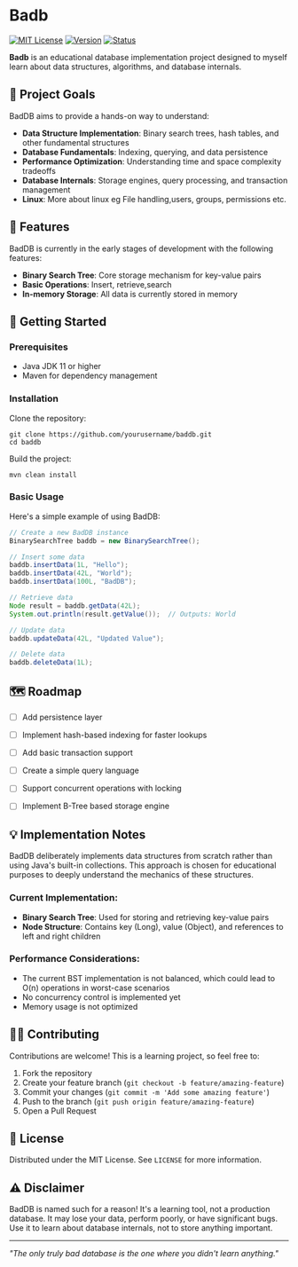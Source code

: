 # Badb

[![MIT License](https://img.shields.io/badge/License-MIT-green.svg)](https://choosealicense.com/licenses/mit/)
[![Version](https://img.shields.io/badge/version-0.1.0-blue.svg)](https://semver.org/)
[![Status](https://img.shields.io/badge/status-experimental-orange.svg)]()

**Badb** is an educational database implementation project designed to myself learn about data structures, algorithms, and database internals.

## 🎯 Project Goals

BadDB aims to provide a hands-on way to understand:

- **Data Structure Implementation**: Binary search trees, hash tables, and other fundamental structures
- **Database Fundamentals**: Indexing, querying, and data persistence
- **Performance Optimization**: Understanding time and space complexity tradeoffs
- **Database Internals**: Storage engines, query processing, and transaction management
- **Linux**: More about linux eg File handling,users, groups, permissions etc.

## 🧪 Features

BadDB is currently in the early stages of development with the following features:

- **Binary Search Tree**: Core storage mechanism for key-value pairs
- **Basic Operations**: Insert, retrieve,search
- **In-memory Storage**: All data is currently stored in memory

## 🚀 Getting Started

### Prerequisites

- Java JDK 11 or higher
- Maven for dependency management

### Installation

Clone the repository:

```shell script
git clone https://github.com/yourusername/baddb.git
cd baddb
```


Build the project:

```shell script
mvn clean install
```


### Basic Usage

Here's a simple example of using BadDB:

```java
// Create a new BadDB instance
BinarySearchTree baddb = new BinarySearchTree();

// Insert some data
baddb.insertData(1L, "Hello");
baddb.insertData(42L, "World");
baddb.insertData(100L, "BadDB");

// Retrieve data
Node result = baddb.getData(42L);
System.out.println(result.getValue());  // Outputs: World

// Update data
baddb.updateData(42L, "Updated Value");

// Delete data
baddb.deleteData(1L);
```


## 🗺️ Roadmap

- [ ] Add persistence layer
- [ ] Implement hash-based indexing for faster lookups
- [ ] Add basic transaction support
- [ ] Create a simple query language
- [ ] Support concurrent operations with locking
- [ ] Implement B-Tree based storage engine


## 💡 Implementation Notes

BadDB deliberately implements data structures from scratch rather than using Java's built-in collections. This approach is chosen for educational purposes to deeply understand the mechanics of these structures.

### Current Implementation:

- **Binary Search Tree**: Used for storing and retrieving key-value pairs
- **Node Structure**: Contains key (Long), value (Object), and references to left and right children

### Performance Considerations:

- The current BST implementation is not balanced, which could lead to O(n) operations in worst-case scenarios
- No concurrency control is implemented yet
- Memory usage is not optimized

## 👨‍💻 Contributing

Contributions are welcome! This is a learning project, so feel free to:

1. Fork the repository
2. Create your feature branch (`git checkout -b feature/amazing-feature`)
3. Commit your changes (`git commit -m 'Add some amazing feature'`)
4. Push to the branch (`git push origin feature/amazing-feature`)
5. Open a Pull Request

## 📝 License

Distributed under the MIT License. See `LICENSE` for more information.

## ⚠️ Disclaimer

BadDB is named such for a reason! It's a learning tool, not a production database. It may lose your data, perform poorly, or have significant bugs. Use it to learn about database internals, not to store anything important.

---

*"The only truly bad database is the one where you didn't learn anything."*
